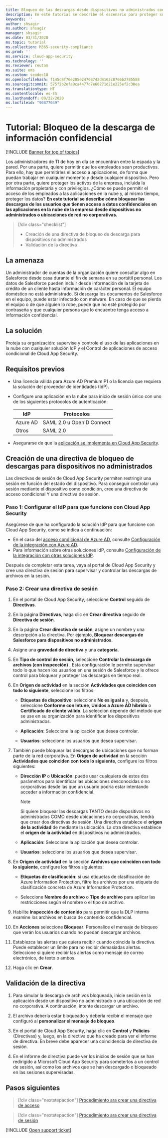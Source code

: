 ```yaml
---
title: Bloqueo de las descargas desde dispositivos no administrados con control de aplicaciones de acceso condicional de Cloud App Security
description: En este tutorial se describe el escenario para proteger su organización frente a las descargas de datos confidenciales por parte de dispositivos no administrados mediante funcionalidades de proxy inverso de Azure AD.
keywords: ''
author: shsagir
ms.author: shsagir
manager: shsagir
ms.date: 03/31/2020
ms.topic: tutorial
ms.collection: M365-security-compliance
ms.prod: ''
ms.service: cloud-app-security
ms.technology: ''
ms.reviewer: reutam
ms.suite: ems
ms.custom: seodec18
ms.openlocfilehash: f145c8f76e205e24703742d4162c8766b2785588
ms.sourcegitcommit: 575f2b2efa9ca4477d7e60271d21e225ef2c38ea
ms.translationtype: HT
ms.contentlocale: es-ES
ms.lasthandoff: 09/22/2020
ms.locfileid: "90877049"
---
```

# <a name="tutorial-block-download-of-sensitive-information"></a>Tutorial: Bloqueo de la descarga de información confidencial

[!INCLUDE [Banner for top of topics](includes/banner.md)]

Los administradores de TI de hoy en día se encuentran entre la espada y la pared. Por una parte, quiere permitir que los empleados sean productivos. Para ello, hay que permitirles el acceso a aplicaciones, de forma que puedan trabajar en cualquier momento y desde cualquier dispositivo. Pero por otra parte, quiere proteger los activos de la empresa, incluida la información propietaria y con privilegios. ¿Cómo se puede permitir el acceso de los empleados a las aplicaciones en la nube y, al mismo tiempo, proteger los datos? **En este tutorial se describe cómo bloquear las descargas de los usuarios que tienen acceso a datos confidenciales en las aplicaciones en la nube de la empresa desde dispositivos no administrados o ubicaciones de red no corporativas.**

> [!div class="checklist"]
>
> * Creación de una directiva de bloqueo de descarga para dispositivos no administrados
> * Validación de la directiva

## <a name="the-threat"></a>La amenaza

Un administrador de cuentas de la organización quiere consultar algo en Salesforce desde casa durante el fin de semana en su portátil personal. Los datos de Salesforce pueden incluir desde información de la tarjeta de crédito de un cliente hasta información de carácter personal. El equipo doméstico no está administrado. Si descarga los documentos de Salesforce en el equipo, puede estar infectado con malware. En caso de que se pierda el equipo o de que alguien lo robe, puede que no esté protegido por contraseña y que cualquier persona que lo encuentre tenga acceso a información confidencial.

## <a name="the-solution"></a>La solución

Proteja su organización: supervise y controle el uso de las aplicaciones en la nube con cualquier solución IdP y el Control de aplicaciones de acceso condicional de Cloud App Security.

## <a name="prerequisites"></a>Requisitos previos

* Una licencia válida para Azure AD Premium P1 o la licencia que requiera la solución del proveedor de identidades (IdP).
* Configure una aplicación en la nube para inicio de sesión único con uno de los siguientes protocolos de autenticación:

    |IdP|Protocolos|
    |---|---|
    |Azure AD|SAML 2.0 u OpenID Connect|
    |Otros|SAML 2.0|
* Asegurarse de que la [aplicación se implementa en Cloud App Security](proxy-deployment-aad.md).

## <a name="create-a-block-download-policy-for-unmanaged-devices"></a>Creación de una directiva de bloqueo de descargas para dispositivos no administrados

Las directivas de sesión de Cloud App Security permiten restringir una sesión en función del estado del dispositivo. Para conseguir controlar una sesión mediante el dispositivo como condición, cree una directiva de acceso condicional Y una directiva de sesión.

### <a name="step-1-configure-your-idp-to-work-with-cloud-app-security"></a>Paso 1: Configurar el IdP para que funcione con Cloud App Security

Asegúrese de que ha configurado la solución IdP para que funcione con Cloud App Security, como se indica a continuación:

* En el caso del [acceso condicional de Azure AD](/azure/active-directory/active-directory-conditional-access-azure-portal), consulte [Configuración de la integración con Azure AD](proxy-deployment-aad.md#configure-integration-with-azure-ad).
* Para información sobre otras soluciones IdP, consulte [Configuración de la integración con otras soluciones IdP](proxy-deployment-aad.md#configure-integration-with-other-idp-solutions).

Después de completar esta tarea, vaya al portal de Cloud App Security y cree una directiva de sesión para supervisar y controlar las descargas de archivos en la sesión.

### <a name="step-2-create-a-session-policy"></a>Paso 2: Crear una directiva de sesión

1. En el portal de Cloud App Security, seleccione **Control** seguido de **Directivas**.

2. En la página **Directivas**, haga clic en **Crear directiva** seguido de **Directiva de sesión**.

3. En la página **Crear directiva de sesión**, asigne un nombre y una descripción a la directiva. Por ejemplo, **Bloquear descargas de Salesforce para dispositivos no administrados**.

4. Asigne una **gravedad de directiva** y una **categoría**.

5. En **Tipo de control de sesión**, seleccione **Controlar la descarga de archivos (con inspección)** . Esta configuración le permite supervisar todo lo que hacen los usuarios en una sesión de Salesforce y le ofrece control para bloquear y proteger las descargas en tiempo real.

6. En **Origen de actividad** en la sección **Actividades que coinciden con todo lo siguiente**, seleccione los filtros:

   * **Etiquetas de dispositivo**: seleccione **No es igual a** y, después, seleccione **Conforme con Intune**, **Unidos a Azure AD híbrido** o **Certificado de cliente válido**. La selección depende del método que se use en su organización para identificar los dispositivos administrados.

   * **Aplicación**: Seleccione la aplicación que desea controlar.

   * **Usuarios**: seleccione los usuarios que desea supervisar.

7. También puede bloquear las descargas de ubicaciones que no forman parte de la red corporativa. En **Origen de actividad** en la sección **Actividades que coinciden con todo lo siguiente**, configure los filtros siguientes:

   * **Dirección IP** o **Ubicación**: puede usar cualquiera de estos dos parámetros para identificar las ubicaciones desconocidas o no corporativas desde las que un usuario podría estar intentando acceder a información confidencial.

     > [!NOTE]
     > Si quiere bloquear las descargas TANTO desde dispositivos no administrados COMO desde ubicaciones no corporativas, tendrá que crear dos directivas de sesión. Una directiva establece el **origen de la actividad** de mediante la ubicación. La otra directiva establece el **origen de la actividad** en dispositivos no administrados.

   * **Aplicación**: Seleccione la aplicación que desea controlar.

   * **Usuarios**: seleccione los usuarios que desea supervisar.

8. En **Origen de actividad** en la sección **Archivos que coinciden con todo lo siguiente**, configure los filtros siguientes:

   * **Etiquetas de clasificación**: si usa etiquetas de clasificación de Azure Information Protection, filtre los archivos por una etiqueta de clasificación concreta de Azure Information Protection.

   * Seleccione **Nombre de archivo** o **Tipo de archivo** para aplicar las restricciones según el nombre o el tipo de archivo.
9. Habilite **Inspección de contenido** para permitir que la DLP interna examine los archivos en busca de contenido confidencial.

10. En **Acciones** seleccione **Bloquear**. Personalice el mensaje de bloqueo que verán los usuarios cuando no puedan descargar archivos.

11. Establezca las alertas que quiera recibir cuando coincida la directiva. Puede establecer un límite para no recibir demasiadas alertas. Seleccione si quiere recibir las alertas como mensaje de correo electrónico, de texto o ambos.

12. Haga clic en **Crear**.

## <a name="validate-your-policy"></a>Validación de la directiva

1. Para simular la descarga de archivos bloqueada, inicie sesión en la aplicación desde un dispositivo no administrado o una ubicación de red no corporativa. A continuación, intente descargar un archivo.

2. El archivo debería estar bloqueado y debería recibir el mensaje que configuró al **personalizar el mensaje de bloqueo**.

3. En el portal de Cloud App Security, haga clic en **Control** y **Policies** (Directivas) y, luego, en la directiva que ha creado para ver el informe de directiva. En breve debe aparecer una coincidencia de directiva de sesión.

4. En el informe de directiva puede ver los inicios de sesión que se han redirigido a Microsoft Cloud App Security para someterlos a un control de sesión, así como los archivos que se han descargado o bloqueado en las sesiones supervisadas.

## <a name="next-steps"></a>Pasos siguientes

> [!div class="nextstepaction"]
> [Procedimiento ara crear una directiva de acceso](access-policy-aad.md)

> [!div class="nextstepaction"]
> [Procedimiento ara crear una directiva de sesión](session-policy-aad.md)

[!INCLUDE [Open support ticket](includes/support.md)]